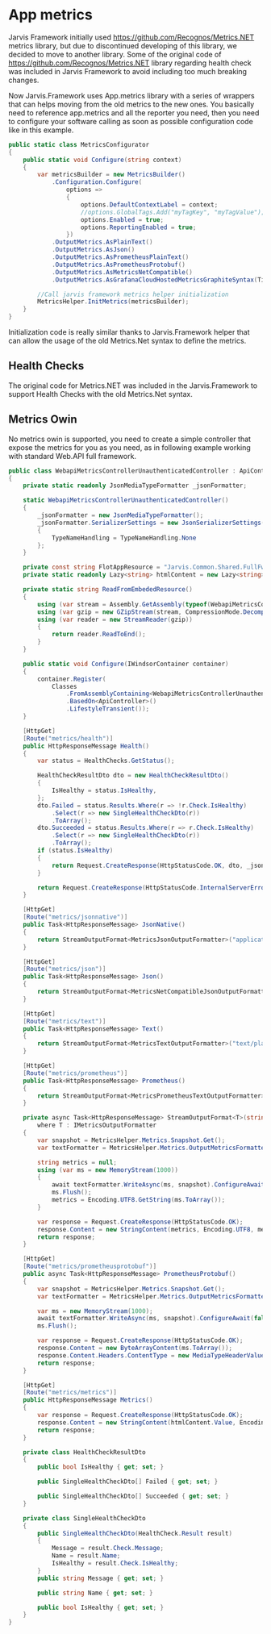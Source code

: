 # App metrics

Jarvis Framework initially used https://github.com/Recognos/Metrics.NET metrics library, but due to discontinued developing of this library, we decided to move to another library. Some of the original code of https://github.com/Recognos/Metrics.NET library regarding health check was included in Jarvis Framework to avoid including too much breaking changes.

Now Jarvis.Framework uses App.metrics library with a series of wrappers that can helps moving from the old metrics to the new ones. You basically need to reference app.metrics and all the reporter you need, then you need to configure your software calling as soon as possible configuration code like in this example.

```csharp
public static class MetricsConfigurator
{
	public static void Configure(string context)
	{
		var metricsBuilder = new MetricsBuilder()
			.Configuration.Configure(
				options =>
				{
					options.DefaultContextLabel = context;
					//options.GlobalTags.Add("myTagKey", "myTagValue");
					options.Enabled = true;
					options.ReportingEnabled = true;
				})
			.OutputMetrics.AsPlainText()
			.OutputMetrics.AsJson()
			.OutputMetrics.AsPrometheusPlainText()
			.OutputMetrics.AsPrometheusProtobuf()
			.OutputMetrics.AsMetricsNetCompatible()
			.OutputMetrics.AsGrafanaCloudHostedMetricsGraphiteSyntax(TimeSpan.FromSeconds(5));

		//Call jarvis framework metrics helper initialization
		MetricsHelper.InitMetrics(metricsBuilder);
	}
}
```

Initialization code is really similar thanks to Jarvis.Framework helper that can allow the usage of the old Metrics.Net syntax to define the metrics.

## Health Checks

The original code for Metrics.NET was included in the Jarvis.Framework to support Health Checks with the old Metrics.Net syntax.

## Metrics Owin

No metrics owin is supported, you need to create a simple controller that expose the metrics for you as you need, as in following example working with standard Web.API full framework.

```csharp
public class WebapiMetricsControllerUnauthenticatedController : ApiController
{
	private static readonly JsonMediaTypeFormatter _jsonFormatter;

	static WebapiMetricsControllerUnauthenticatedController()
	{
		_jsonFormatter = new JsonMediaTypeFormatter();
		_jsonFormatter.SerializerSettings = new JsonSerializerSettings()
		{
			TypeNameHandling = TypeNameHandling.None
		};
	}

	private const string FlotAppResource = "Jarvis.Common.Shared.FullFw.Utils.WebApi.index.full.html.gz";
	private static readonly Lazy<string> htmlContent = new Lazy<string>(ReadFromEmbededResource);

	private static string ReadFromEmbededResource()
	{
		using (var stream = Assembly.GetAssembly(typeof(WebapiMetricsControllerUnauthenticatedController)).GetManifestResourceStream(FlotAppResource))
		using (var gzip = new GZipStream(stream, CompressionMode.Decompress))
		using (var reader = new StreamReader(gzip))
		{
			return reader.ReadToEnd();
		}
	}

	public static void Configure(IWindsorContainer container)
	{
		container.Register(
			Classes
				.FromAssemblyContaining<WebapiMetricsControllerUnauthenticatedController>()
				.BasedOn<ApiController>()
				.LifestyleTransient());
	}

	[HttpGet]
	[Route("metrics/health")]
	public HttpResponseMessage Health()
	{
		var status = HealthChecks.GetStatus();

		HealthCheckResultDto dto = new HealthCheckResultDto()
		{
			IsHealthy = status.IsHealthy,
		};
		dto.Failed = status.Results.Where(r => !r.Check.IsHealthy)
			.Select(r => new SingleHealthCheckDto(r))
			.ToArray();
		dto.Succeeded = status.Results.Where(r => r.Check.IsHealthy)
			.Select(r => new SingleHealthCheckDto(r))
			.ToArray();
		if (status.IsHealthy)
		{
			return Request.CreateResponse(HttpStatusCode.OK, dto, _jsonFormatter);
		}

		return Request.CreateResponse(HttpStatusCode.InternalServerError, dto, _jsonFormatter);
	}

	[HttpGet]
	[Route("metrics/jsonnative")]
	public Task<HttpResponseMessage> JsonNative()
	{
		return StreamOutputFormat<MetricsJsonOutputFormatter>("application/json");
	}

	[HttpGet]
	[Route("metrics/json")]
	public Task<HttpResponseMessage> Json()
	{
		return StreamOutputFormat<MetricsNetCompatibleJsonOutputFormatter>("application/json");
	}

	[HttpGet]
	[Route("metrics/text")]
	public Task<HttpResponseMessage> Text()
	{
		return StreamOutputFormat<MetricsTextOutputFormatter>("text/plain");
	}

	[HttpGet]
	[Route("metrics/prometheus")]
	public Task<HttpResponseMessage> Prometheus()
	{
		return StreamOutputFormat<MetricsPrometheusTextOutputFormatter>("text/plain");
	}

	private async Task<HttpResponseMessage> StreamOutputFormat<T>(string mediaType)
		where T : IMetricsOutputFormatter
	{
		var snapshot = MetricsHelper.Metrics.Snapshot.Get();
		var textFormatter = MetricsHelper.Metrics.OutputMetricsFormatters.OfType<T>().FirstOrDefault();

		string metrics = null;
		using (var ms = new MemoryStream(1000))
		{
			await textFormatter.WriteAsync(ms, snapshot).ConfigureAwait(false);
			ms.Flush();
			metrics = Encoding.UTF8.GetString(ms.ToArray());
		}

		var response = Request.CreateResponse(HttpStatusCode.OK);
		response.Content = new StringContent(metrics, Encoding.UTF8, mediaType);
		return response;
	}

	[HttpGet]
	[Route("metrics/prometheusprotobuf")]
	public async Task<HttpResponseMessage> PrometheusProtobuf()
	{
		var snapshot = MetricsHelper.Metrics.Snapshot.Get();
		var textFormatter = MetricsHelper.Metrics.OutputMetricsFormatters.OfType<MetricsPrometheusProtobufOutputFormatter>().FirstOrDefault();

		var ms = new MemoryStream(1000);
		await textFormatter.WriteAsync(ms, snapshot).ConfigureAwait(false);
		ms.Flush();

		var response = Request.CreateResponse(HttpStatusCode.OK);
		response.Content = new ByteArrayContent(ms.ToArray());
		response.Content.Headers.ContentType = new MediaTypeHeaderValue("application/vnd.google.protobuf");
		return response;
	}

	[HttpGet]
	[Route("metrics/metrics")]
	public HttpResponseMessage Metrics()
	{
		var response = Request.CreateResponse(HttpStatusCode.OK);
		response.Content = new StringContent(htmlContent.Value, Encoding.UTF8, "text/html");
		return response;
	}

	private class HealthCheckResultDto
	{
		public bool IsHealthy { get; set; }

		public SingleHealthCheckDto[] Failed { get; set; }

		public SingleHealthCheckDto[] Succeeded { get; set; }
	}

	private class SingleHealthCheckDto
	{
		public SingleHealthCheckDto(HealthCheck.Result result)
		{
			Message = result.Check.Message;
			Name = result.Name;
			IsHealthy = result.Check.IsHealthy;
		}
		public string Message { get; set; }

		public string Name { get; set; }

		public bool IsHealthy { get; set; }
	}
}
```